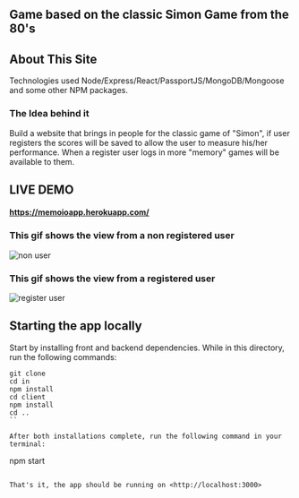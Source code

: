 
## Game based on the classic Simon Game from the 80's

## About This Site 

Technologies used Node/Express/React/PassportJS/MongoDB/Mongoose and some other NPM packages.

### The Idea behind it
Build a website that brings in people for the classic game of "Simon", 
if user registers the scores will be saved to allow the user to measure his/her 
performance. When a register user logs in more "memory" games will be available to them.


## LIVE DEMO
#### https://memoioapp.herokuapp.com/

### This gif shows the view from a non registered user
![non user](https://github.com/mariogmazza/SimonApp/blob/master/Simon_nonUser.gif)

### This gif  shows the view from a registered user
![register user](https://github.com/mariogmazza/SimonApp/blob/master/Simon_user.gif)



## Starting the app locally

Start by installing front and backend dependencies. While in this directory, run the following commands:

```
git clone
cd in
npm install
cd client
npm install
cd ..
``

After both installations complete, run the following command in your terminal:

```
npm start
```

That's it, the app should be running on <http://localhost:3000>



